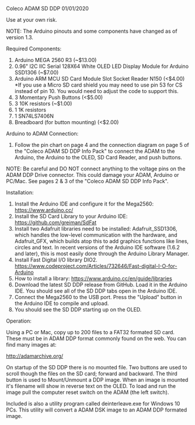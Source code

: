 Coleco ADAM SD DDP 01/01/2020

Use at your own risk.

NOTE: The Arduino pinouts and some components have changed as of version 1.3.

Required Components:

1. Arduino MEGA 2560 R3 (~$13.00)
2. 0.96" I2C IIC Serial 128X64 White OLED LED Display Module for Arduino SSD1306 (~$7.00)
3. Arduino ARM MCU SD Card Module Slot Socket Reader N150 (<$4.00) *If you use a Micro SD card shield you may need to use pin 53 for CS instead of pin 10. You would need to adjust the code to support this.
4. 3 Momentary Push Buttons (<$5.00)
5. 3 10K resistors (~$1.00)
6. 1 1K resistors
7. 1 SN74LS7406N
8. Breadboard (for button mounting) (<$2.00)

Arduino to ADAM Connection:

1. Follow the pin chart on page 4 and the connection diagram on page 5 of the "Coleco ADAM SD DDP Info Pack" to connect the ADAM to the Arduino, the Arduino to the OLED, SD Card Reader, and push buttons.

NOTE: Be careful and DO NOT connect anything to the voltage pins on the ADAM DDP Drive connector. This could damage your ADAM, Arduino or PC/Mac. See pages 2 & 3 of the "Coleco ADAM SD DDP Info Pack".

Installation:

1. Install the Arduino IDE and configure it for the Mega2560: https://www.arduino.cc/
2. Install the SD Card Library to your Arduino IDE: https://github.com/greiman/SdFat
3. Install two Adafruit libraries need to be installed: Adafruit_SSD1306, which handles the low-level communication with the hardware, and Adafruit_GFX, which builds atop this to add graphics functions like lines, circles and text. In recent versions of the Arduino IDE software (1.6.2 and later), this is most easily done through the Arduino Library Manager.
4. Install Fast Digital I/O library DIO2. https://www.codeproject.com/Articles/732646/Fast-digital-I-O-for-Arduino
5. How to install a library: https://www.arduino.cc/en/guide/libraries
6. Download the latest SD DDP release from GitHub. Load it in the Arduino IDE. You should see all of the SD DDP tabs open in the Arduino IDE.
7. Connect the Mega2560 to the USB port. Press the "Upload" button in the Arduino IDE to compile and upload.
8. You should see the SD DDP starting up on the OLED.

Operation:

Using a PC or Mac, copy up to 200 files to a FAT32 formated SD card. These must be in ADAM DDP format commonly found on the web. You can find many images at:

http://adamarchive.org/

On startup of the SD DDP there is no mounted file. Two buttons are used to scroll though the files on the SD card; forward and backward. The third button is used to Mount/Unmount a DDP image. When an image is mounted it's filename will show in reverse text on the OLED. To load and run the image pull the computer reset switch on the ADAM (the left switch).

Included is also a utility program called deinterleave.exe for Windows 10 PCs. This utility will convert a ADAM DSK image to an ADAM DDP formated image.